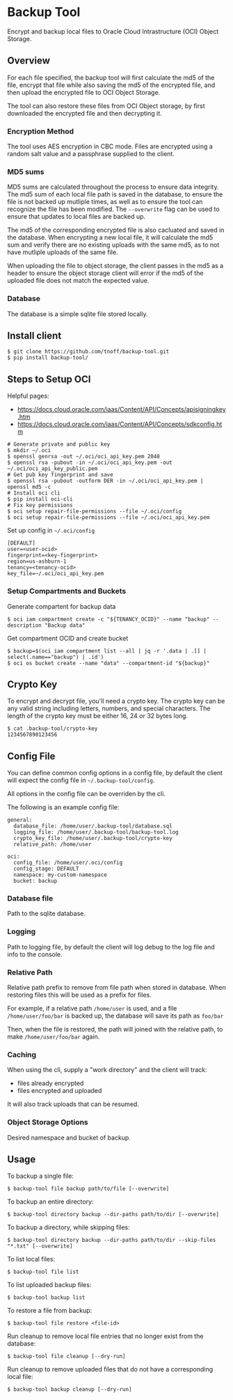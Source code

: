 # Backup Tool


Encrypt and backup local files to Oracle Cloud Intrastructure (OCI) Object Storage.

## Overview

For each file specified, the backup tool will first calculate the md5 of the file, encrypt that file while also saving the md5 of the encrypted file, and then upload the encrypted file to OCI Object Storage.

The tool can also restore these files from OCI Object storage, by first downloaded the encrypted file and then decrypting it.

### Encryption Method

The tool uses AES encryption in CBC mode. Files are encrypted using a random salt value and a passphrase supplied to the client.


### MD5 sums


MD5 sums are calculated throughout the process to ensure data integrity. The md5 sum of each local file path is saved in the database, to ensure the file is not backed up mutliple times, as well as to ensure the tool can recognize the file has been modified. The `--overwrite` flag can be used to ensure that updates to local files are backed up.

The md5 of the corresponding encrypted file is also cacluated and saved in the database. When encrypting a new local file, it will calculate the md5 sum and verify there are no existing uploads with the same md5, as to not have mutliple uploads of the same file.

When uploading the file to object storage, the client passes in the md5 as a header to ensure the object storage client will error if the md5 of the uploaded file does not match the expected value.


### Database


The database is a simple sqlite file stored locally.


## Install client


```
$ git clone https://github.com/tnoff/backup-tool.git
$ pip install backup-tool/
```

## Steps to Setup OCI


Helpful pages:

* https://docs.cloud.oracle.com/iaas/Content/API/Concepts/apisigningkey.htm
* https://docs.cloud.oracle.com/iaas/Content/API/Concepts/sdkconfig.htm

```
# Generate private and public key
$ mkdir ~/.oci
$ openssl genrsa -out ~/.oci/oci_api_key.pem 2048
$ openssl rsa -pubout -in ~/.oci/oci_api_key.pem -out ~/.oci/oci_api_key_public.pem
# Get pub key fingerprint and save
$ openssl rsa -pubout -outform DER -in ~/.oci/oci_api_key.pem | openssl md5 -c
# Install oci cli
$ pip install oci-cli
# Fix key permissions
$ oci setup repair-file-permissions --file ~/.oci/config
$ oci setup repair-file-permissions --file ~/.oci/oci_api_key.pem
```

Set up config in `~/.oci/config`

```
[DEFAULT]
user=<user-ocid>
fingerprint=<key-fingerprint>
region=us-ashburn-1
tenancy=<tenancy-ocid>
key_file=~/.oci/oci_api_key.pem
```


### Setup Compartments and Buckets


Generate compartent for backup data

```
$ oci iam compartment create -c "${TENANCY_OCID}" --name "backup" --description "Backup data"
```

Get compartment OCID and create bucket

```
$ backup=$(oci iam compartment list --all | jq -r '.data | .[] | select(.name=="backup") | .id')
$ oci os bucket create --name "data" --compartment-id "${backup}"
```

## Crypto Key

To encrypt and decrypt file, you'll need a crypto key. The crypto key can be any valid string including letters, numbers, and special characters. The length of the crypto key must be either 16, 24 or 32 bytes long.

```
$ cat .backup-tool/crypto-key
1234567890123456
```
## Config File

You can define common config options in a config file, by default the client will expect the config file in `~/.backup-tool/config`.

All options in the config file can be overriden by the cli.

The following is an example config file:

```
general:
  database_file: /home/user/.backup-tool/database.sql
  logging_file: /home/user/.backup-tool/backup-tool.log
  crypto_key_file: /home/user/.backup-tool/crypto-key
  relative_path: /home/user

oci:
  config_file: /home/user/.oci/config
  config_stage: DEFAULT
  namespace: my-custom-namespace
  bucket: backup
```


### Database file


Path to the sqlite database.


### Logging

Path to logging file, by default the client will log debug to the log file and info to the console.


### Relative Path


Relative path prefix to remove from file path when stored in database. When restoring files this will be used as a prefix for files.

For example, if a relative path `/home/user` is used, and a file `/home/user/foo/bar` is backed up, the database will save its path as `foo/bar`

Then, when the file is restored, the path will joined with the relative path, to make `/home/user/foo/bar` again.



### Caching

When using the cli, supply a "work directory" and the client will track:
- files already encrypted
- files encrypted and uploaded

It will also track uploads that can be resumed.


### Object Storage Options


Desired namespace and bucket of backup.


## Usage

To backup a single file:

```
$ backup-tool file backup path/to/file [--overwrite]
```

To backup an entire directory:

```
$ backup-tool directory backup --dir-paths path/to/dir [--overwrite]
```

To backup a directory, while skipping files:

```
$ backup-tool directory backup --dir-paths path/to/dir --skip-files "*.txt" [--overwrite]
```

To list local files:

```
$ backup-tool file list
```

To list uploaded backup files:

```
$ backup-tool backup list
```

To restore a file from backup:

```
$ backup-tool file restore <file-id>
```

Run cleanup to remove local file entries that no longer exist from the database:

```
$ backup-tool file cleanup [--dry-run]
```
 
Run cleanup to remove uploaded files that do not have a corresponding local file:

```
$ backup-tool backup cleanup [--dry-run]
```